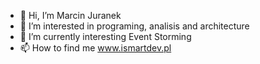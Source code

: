 - 👋 Hi, I’m Marcin Juranek
- 👀 I’m interested in programing, analisis and architecture
- 🌱 I’m currently interesting Event Storming 
- 📫 How to find me www.ismartdev.pl

<!---
marcinJ81/marcinJ81 is a ✨ special ✨ repository because its `README.md` (this file) appears on your GitHub profile.
You can click the Preview link to take a look at your changes.
--->
